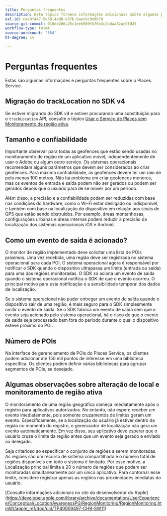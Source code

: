```yaml
---
title: Perguntas frequentes
description: Este tópico fornece informações adicionais sobre algumas perguntas frequentes.
exl-id: cee9f447-5e50-4ed8-b37b-baecbc0e9b7b
source-git-commit: 010de286c25c1eeb989fb76e3c2adaa82ac9fd35
workflow-type: tm+mt
source-wordcount: '554'
ht-degree: 1%

---
```


# Perguntas frequentes

Estas são algumas informações e perguntas frequentes sobre o Places Service.

## Migração do trackLocation no SDK v4

Se estiver migrando do SDK v4 e estiver procurando uma substituição para o `trackLocation` API, consulte o tópico [Usar o Serviço de Places sem Monitoramento de região ativa](use-places-without-active-monitoring.md).

## Tamanho e confiabilidade

Importante observar para todas as geofences que estão sendo usadas no monitoramento de região de um aplicativo móvel, independentemente de usar o Adobe ou algum outro serviço. Os sistemas operacionais recomendam alguns parâmetros que devem ser considerados ao criar geofences. Para máxima confiabilidade, as geofences devem ter um raio de pelo menos 100 metros. Não há problema em criar geofences menores, mas os eventos de entrada e saída podem não ser gerados ou podem ser gerados depois que o usuário para de se mover por um período.

Além disso, a precisão e a confiabilidade podem ser reduzidas com base nas condições do hardware, como o Wi-Fi estar desligado ou indisponível, e também com base na localização do dispositivo em relação aos sinais de GPS que estão sendo obstruídos. Por exemplo, áreas montanhosas, configurações urbanas e áreas internas podem reduzir a precisão da localização dos sistemas operacionais iOS e Android.

## Como um evento de saída é acionado?

O monitor de região implementado deve solicitar uma lista de POIs próximos. Uma vez recebida, uma região deve ser registrada no sistema operacional para cada POI. O sistema operacional agora é responsável por notificar o SDK quando o dispositivo ultrapassa um limite (entrada ou saída) para uma das regiões monitoradas. O SDK só aciona um evento de saída quando o sistema operacional notifica o SDK de que o evento ocorreu. O principal motivo para esta notificação é a sensibilidade temporal dos dados de localização.

Se o sistema operacional não puder entregar um evento de saída quando o dispositivo sair de uma região, é mais seguro para o SDK simplesmente omitir o evento de saída. Se o SDK fabrica um evento de saída sem que o evento seja acionado pelo sistema operacional, há o risco de que o evento de saída seja processado bem fora do período durante o qual o dispositivo esteve próximo do POI.

## Número de POIs

Na interface de gerenciamento de POIs do Places Service, os clientes podem adicionar até 150 mil pontos de interesse em uma biblioteca específica. Os clientes podem definir várias bibliotecas para agrupar segmentos de POIs, se desejado.

## Algumas observações sobre alteração de local e monitoramento de região ativa

O monitoramento de uma região geográfica começa imediatamente após o registro para aplicativos autorizados. No entanto, não espere receber um evento imediatamente, pois somente cruzamentos de limites geram um evento. Especificamente, se a localização do usuário já estiver dentro da região no momento do registro, o gerenciador de localização não gera um evento automaticamente. Em vez disso, seu aplicativo deve esperar que o usuário cruze o limite da região antes que um evento seja gerado e enviado ao delegado.

Seja criterioso ao especificar o conjunto de regiões a serem monitoradas. As regiões são um recurso de sistema compartilhado e o número total de regiões disponíveis em todo o sistema é limitado. Por esse motivo, a Localização principal limita a 20 o número de regiões que podem ser monitoradas simultaneamente por um único aplicativo. Para contornar esse limite, considere registrar apenas as regiões nas proximidades imediatas do usuário.

[Consulte informações adicionais no site do desenvolvedor do Apple] (https://developer.apple.com/library/archive/documentation/UserExperience/Conceptual/LocationAwarenessPG/RegionMonitoring/RegionMonitoring.html#//apple_ref/doc/uid/TP40009497-CH9-SW11)

